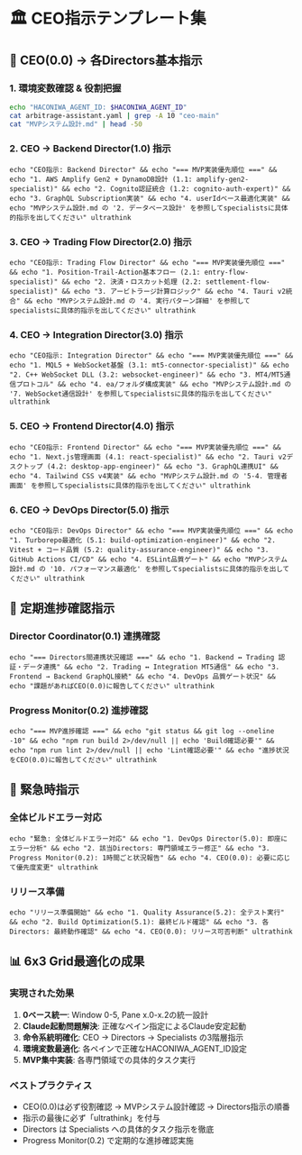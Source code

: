 # 🏛️ CEO指示テンプレート集

## 🎯 CEO(0.0) → 各Directors基本指示

### 1. 環境変数確認 & 役割把握
```bash
echo "HACONIWA_AGENT_ID: $HACONIWA_AGENT_ID"
cat arbitrage-assistant.yaml | grep -A 10 "ceo-main"
cat "MVPシステム設計.md" | head -50
```

### 2. CEO → Backend Director(1.0) 指示
```
echo "CEO指示: Backend Director" && echo "=== MVP実装優先順位 ===" && echo "1. AWS Amplify Gen2 + DynamoDB設計 (1.1: amplify-gen2-specialist)" && echo "2. Cognito認証統合 (1.2: cognito-auth-expert)" && echo "3. GraphQL Subscription実装" && echo "4. userIdベース最適化実装" && echo "MVPシステム設計.md の '2. データベース設計' を参照してspecialistsに具体的指示を出してください" ultrathink
```

### 3. CEO → Trading Flow Director(2.0) 指示
```
echo "CEO指示: Trading Flow Director" && echo "=== MVP実装優先順位 ===" && echo "1. Position-Trail-Action基本フロー (2.1: entry-flow-specialist)" && echo "2. 決済・ロスカット処理 (2.2: settlement-flow-specialist)" && echo "3. アービトラージ計算ロジック" && echo "4. Tauri v2統合" && echo "MVPシステム設計.md の '4. 実行パターン詳細' を参照してspecialistsに具体的指示を出してください" ultrathink
```

### 4. CEO → Integration Director(3.0) 指示
```
echo "CEO指示: Integration Director" && echo "=== MVP実装優先順位 ===" && echo "1. MQL5 + WebSocket基盤 (3.1: mt5-connector-specialist)" && echo "2. C++ WebSocket DLL (3.2: websocket-engineer)" && echo "3. MT4/MT5通信プロトコル" && echo "4. ea/フォルダ構成実装" && echo "MVPシステム設計.md の '7. WebSocket通信設計' を参照してspecialistsに具体的指示を出してください" ultrathink
```

### 5. CEO → Frontend Director(4.0) 指示
```
echo "CEO指示: Frontend Director" && echo "=== MVP実装優先順位 ===" && echo "1. Next.js管理画面 (4.1: react-specialist)" && echo "2. Tauri v2デスクトップ (4.2: desktop-app-engineer)" && echo "3. GraphQL連携UI" && echo "4. Tailwind CSS v4実装" && echo "MVPシステム設計.md の '5-4. 管理者画面' を参照してspecialistsに具体的指示を出してください" ultrathink
```

### 6. CEO → DevOps Director(5.0) 指示
```
echo "CEO指示: DevOps Director" && echo "=== MVP実装優先順位 ===" && echo "1. Turborepo最適化 (5.1: build-optimization-engineer)" && echo "2. Vitest + コード品質 (5.2: quality-assurance-engineer)" && echo "3. GitHub Actions CI/CD" && echo "4. ESLint品質ゲート" && echo "MVPシステム設計.md の '10. パフォーマンス最適化' を参照してspecialistsに具体的指示を出してください" ultrathink
```

## 🔄 定期進捗確認指示

### Director Coordinator(0.1) 連携確認
```
echo "=== Directors間連携状況確認 ===" && echo "1. Backend ↔ Trading 認証・データ連携" && echo "2. Trading ↔ Integration MT5通信" && echo "3. Frontend → Backend GraphQL接続" && echo "4. DevOps 品質ゲート状況" && echo "課題があればCEO(0.0)に報告してください" ultrathink
```

### Progress Monitor(0.2) 進捗確認
```
echo "=== MVP進捗確認 ===" && echo "git status && git log --oneline -10" && echo "npm run build 2>/dev/null || echo 'Build確認必要'" && echo "npm run lint 2>/dev/null || echo 'Lint確認必要'" && echo "進捗状況をCEO(0.0)に報告してください" ultrathink
```

## 🚨 緊急時指示

### 全体ビルドエラー対応
```
echo "緊急: 全体ビルドエラー対応" && echo "1. DevOps Director(5.0): 即座にエラー分析" && echo "2. 該当Directors: 専門領域エラー修正" && echo "3. Progress Monitor(0.2): 1時間ごと状況報告" && echo "4. CEO(0.0): 必要に応じて優先度変更" ultrathink
```

### リリース準備
```
echo "リリース準備開始" && echo "1. Quality Assurance(5.2): 全テスト実行" && echo "2. Build Optimization(5.1): 最終ビルド確認" && echo "3. 各Directors: 最終動作確認" && echo "4. CEO(0.0): リリース可否判断" ultrathink
```

## 📊 6x3 Grid最適化の成果

### 実現された効果
1. **0ベース統一**: Window 0-5, Pane x.0-x.2の統一設計
2. **Claude起動問題解決**: 正確なペイン指定によるClaude安定起動
3. **命令系統明確化**: CEO → Directors → Specialists の3階層指示
4. **環境変数最適化**: 各ペインで正確なHACONIWA_AGENT_ID設定
5. **MVP集中実装**: 各専門領域での具体的タスク実行

### ベストプラクティス
- CEO(0.0)は必ず役割確認 → MVPシステム設計確認 → Directors指示の順番
- 指示の最後に必ず「ultrathink」を付与
- Directors は Specialists への具体的タスク指示を徹底
- Progress Monitor(0.2) で定期的な進捗確認実施